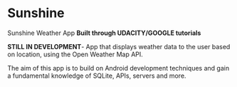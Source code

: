 # Sunshine
Sunshine Weather App
**Built through UDACITY/GOOGLE tutorials**

**STILL IN DEVELOPMENT**- App that displays weather data to the user based on location, using the Open Weather Map API.

The aim of this app is to build on Android development techniques and gain a fundamental knowledge of SQLite, APIs, servers and more.

